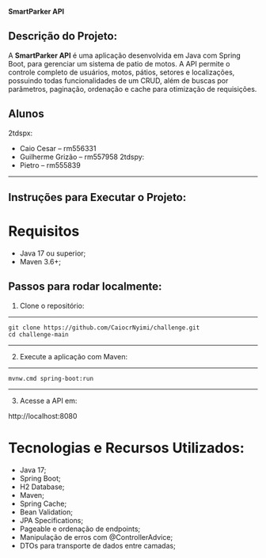 **SmartParker API**

## Descrição do Projeto:

A **SmartParker API** é uma aplicação desenvolvida em Java com Spring Boot, para gerenciar um sistema de patio de motos. A API permite o controle completo de usuários, motos, pátios, setores e localizações, possuindo todas funcionalidades de um CRUD, além de buscas por parâmetros, paginação, ordenação e cache para otimização de requisições.

## Alunos

2tdspx:
- Caio Cesar – rm556331
- Guilherme Grizão – rm557958
2tdspy:
- Pietro – rm555839
---

## Instruções para Executar o Projeto:

# Requisitos

- Java 17 ou superior;
- Maven 3.6+;

## Passos para rodar localmente:

1. Clone o repositório:
------------------------------
    git clone https://github.com/CaiocrNyimi/challenge.git
    cd challenge-main
------------------------------

2. Execute a aplicação com Maven:
------------------------
    mvnw.cmd spring-boot:run
------------------------

3. Acesse a API em:

http://localhost:8080


# Tecnologias e Recursos Utilizados:

- Java 17;
- Spring Boot;
- H2 Database;
- Maven;
- Spring Cache;
- Bean Validation;
- JPA Specifications;
- Pageable e ordenação de endpoints;
- Manipulação de erros com @ControllerAdvice;
- DTOs para transporte de dados entre camadas;
